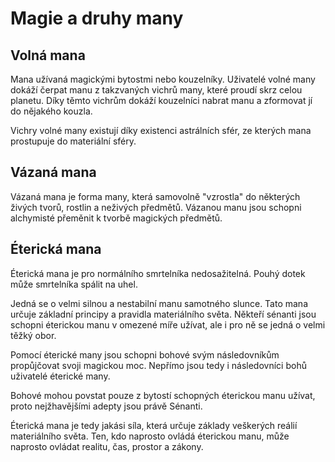 # Magie a druhy many

## Volná mana

Mana užívaná magickými bytostmi nebo kouzelníky.
Uživatelé volné many dokáží čerpat manu z takzvaných vichrů many, které proudí skrz celou planetu.
Díky těmto vichrům dokáží kouzelníci nabrat manu a zformovat jí do nějakého kouzla.

Vichry volné many existují díky existenci astrálních sfér, ze kterých mana prostupuje do materiální sféry.

## Vázaná mana

Vázaná mana je forma many, která samovolně "vzrostla" do některých živých tvorů, rostlin a neživých předmětů.
Vázanou manu jsou schopni alchymisté přeměnit k tvorbě magických předmětů.

## Éterická mana

Éterická mana je pro normálního smrtelníka nedosažitelná.
Pouhý dotek může smrtelníka spálit na uhel.

Jedná se o velmi silnou a nestabilní manu samotného slunce. Tato mana určuje základní principy a pravidla materiálního světa. Někteří sénanti jsou schopni éterickou manu v omezené míře užívat, ale i pro ně se jedná o velmi těžký obor.

Pomocí éterické many jsou schopni bohové svým následovníkům propůjčovat svoji magickou moc. Nepřímo jsou tedy i následovníci bohů uživatelé éterické many.

Bohové mohou povstat pouze z bytostí schopných éterickou manu užívat, proto nejžhavějšími adepty jsou právě Sénanti.

Éterická mana je tedy jakási síla, která určuje základy veškerých reálií materiálního světa. Ten, kdo naprosto ovládá éterickou manu, může naprosto ovládat realitu, čas, prostor a zákony.
